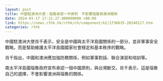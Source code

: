 ```yaml
---
layout: post
title: 中國駐澳洲大使：瑙魯承認一中原則　不影響瑙魯與澳洲關係
date: 2024-01-17 17:21:27.000000000 +08:00
link: https://news.rthk.hk/rthk/ch/component/k2/1736635-20240117.htm
categories: rthk
---
```


中國駐澳洲大使肖千表示，安全是中國與太平洋島國關係的一部分，並非軍事安全戰略，而是幫助維護太平洋島國國家社會穩定和基本秩序的戰略。

肖千指出，中國和澳洲應加強防務關係，例如軍事對話、聯合演習和培訓等。

南太平洋島國瑙魯政府宣布承認一個中國原則，與台灣斷交。肖千表示，這是瑙魯自己的選擇，不會影響澳洲與瑙魯的關係。
